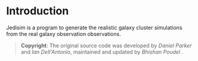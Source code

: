 # Introduction
Jedisim is a program to generate the realistic galaxy cluster simulations from the real
galaxy observation observations.

> **Copyright**: The original source code was developed by *Daniel Parker* and *Ian Dell'Antonio*, maintained and updated by *Bhishan Poudel* . <br>

